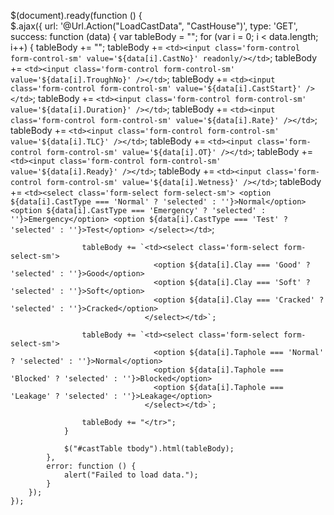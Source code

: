 $(document).ready(function () {        
        $.ajax({
            url: '@Url.Action("LoadCastData", "CastHouse")',
            type: 'GET',
            success: function (data) {
                var tableBody = "";
                for (var i = 0; i < data.length; i++) {
                    tableBody += "<tr>";
                    tableBody += `<td><input class='form-control form-control-sm' value='${data[i].CastNo}' readonly/></td>`;
                    tableBody += `<td><input class='form-control form-control-sm' value='${data[i].TroughNo}' /></td>`;
                    tableBody += `<td><input class='form-control form-control-sm' value='${data[i].CastStart}' /></td>`;
                    tableBody += `<td><input class='form-control form-control-sm' value='${data[i].Duration}' /></td>`;
                    tableBody += `<td><input class='form-control form-control-sm' value='${data[i].Rate}' /></td>`;
                    tableBody += `<td><input class='form-control form-control-sm' value='${data[i].TLC}' /></td>`;
                    tableBody += `<td><input class='form-control form-control-sm' value='${data[i].OT}' /></td>`;
                    tableBody += `<td><input class='form-control form-control-sm' value='${data[i].Ready}' /></td>`;
                    tableBody += `<td><input class='form-control form-control-sm' value='${data[i].Wetness}' /></td>`;
                    tableBody += `<td><select class='form-select form-select-sm'>
                                    <option ${data[i].CastType === 'Normal' ? 'selected' : ''}>Normal</option>
                                    <option ${data[i].CastType === 'Emergency' ? 'selected' : ''}>Emergency</option>
                                    <option ${data[i].CastType === 'Test' ? 'selected' : ''}>Test</option>
                                  </select></td>`;

                    tableBody += `<td><select class='form-select form-select-sm'>
                                    <option ${data[i].Clay === 'Good' ? 'selected' : ''}>Good</option>
                                    <option ${data[i].Clay === 'Soft' ? 'selected' : ''}>Soft</option>
                                    <option ${data[i].Clay === 'Cracked' ? 'selected' : ''}>Cracked</option>
                                  </select></td>`;

                    tableBody += `<td><select class='form-select form-select-sm'>
                                    <option ${data[i].Taphole === 'Normal' ? 'selected' : ''}>Normal</option>
                                    <option ${data[i].Taphole === 'Blocked' ? 'selected' : ''}>Blocked</option>
                                    <option ${data[i].Taphole === 'Leakage' ? 'selected' : ''}>Leakage</option>
                                  </select></td>`;

                    tableBody += "</tr>";
                }

                $("#castTable tbody").html(tableBody);
            },
            error: function () {
                alert("Failed to load data.");
            }
        });
    });
